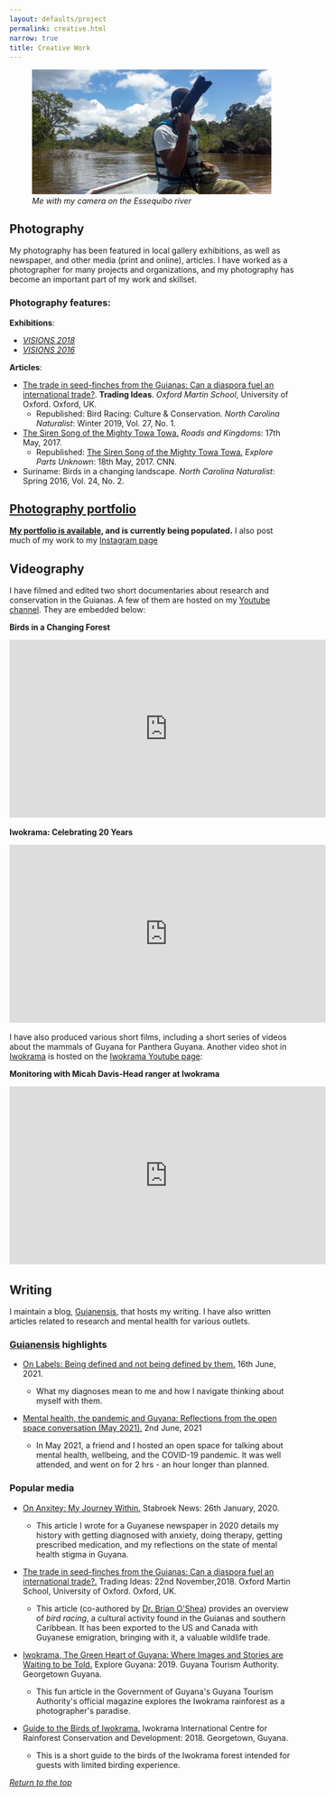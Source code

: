 ```yaml
---
layout: defaults/project
permalink: creative.html
narrow: true
title: Creative Work
---
```

<a id="top"></a>
<figure>
<img src = "assets/images/creative/me_river.jpg" class = "img-fluid" alt = "Me with my camera on the Essequibo river">
<figcaption><i>Me with my camera on the Essequibo river</i></figcaption>
</figure>

## Photography

My photography has been featured in local gallery exhibitions, as well as newspaper, and other media (print and online), articles. I have worked as a photographer for many projects and organizations, and my photography has become an important part of my work and skillset.

### Photography features:

**Exhibitions**:

 - <a href = "http://www.visions.gy/2018/">*VISIONS 2018*</a>
 - <a href = "http://www.visions.gy/2016/">*VISIONS 2016*</a>

**Articles**:

- <a href = "">The trade in seed-finches from the Guianas: Can a diaspora fuel an international trade?</a>. **Trading Ideas**. *Oxford Martin School*, University of Oxford. Oxford, UK.
  - Republished: Bird Racing: Culture & Conservation. *North Carolina Naturalist*: Winter 2019, Vol. 27, No. 1.
- <a href = "https://roadsandkingdoms.com/2017/the-siren-song-of-the-mighty-towa-towa/"> The Siren Song of the Mighty Towa Towa.</a> <i>Roads and Kingdoms</i>: 17th May, 2017.
  - Republished: <a href = "https://explorepartsunknown.com/queens/the-siren-song-of-the-mighty-towa-towa/"> The Siren Song of the Mighty Towa Towa.</a> <i>Explore Parts Unknown</i>: 18th May, 2017. CNN. 
- Suriname: Birds in a changing landscape. <i>North Carolina Naturalist</i>: Spring 2016, Vol. 24, No. 2.

## <a href="/list/portfolio.html">Photography portfolio</a>

 **<a href="/list/portfolio.html">My portfolio is available</a>, and is currently being populated.** I also post much of my work to my <a href = "https://www.instagram.com/meshachpierre/">Instagram page</a>

## Videography
I have filmed and edited two short documentaries about research and conservation in the Guianas. A few of them are hosted on my <a href = "https://www.youtube.com/channel/UCwerm_WcVUhnuBqDBaROYeA">Youtube channel</a>. They are embedded below:

**Birds in a Changing Forest**
<iframe width="560" height="315" src="https://www.youtube.com/embed/ebaRh_lGWjY" title="YouTube video player" frameborder="0" allow="accelerometer; autoplay; clipboard-write; encrypted-media; gyroscope; picture-in-picture" allowfullscreen></iframe>

**Iwokrama: Celebrating 20 Years**
<iframe width="560" height="315" src="https://www.youtube.com/embed/TaQyYZ_opiw" title="YouTube video player" frameborder="0" allow="accelerometer; autoplay; clipboard-write; encrypted-media; gyroscope; picture-in-picture" allowfullscreen></iframe>

I have also produced various short films, including a short series of videos about the mammals of Guyana for Panthera Guyana. Another video shot in <a href = "https://iwokrama.org/">Iwokrama</a> is hosted on the <a href = "https://www.youtube.com/channel/UCQSsDr3RYfWqK65hLIkddEw">Iwokrama Youtube page</a>:

**Monitoring with Micah Davis-Head ranger at Iwokrama**
<iframe width="560" height="315" src="https://www.youtube.com/embed/_U2tfbmOEU4" title="YouTube video player" frameborder="0" allow="accelerometer; autoplay; clipboard-write; encrypted-media; gyroscope; picture-in-picture" allowfullscreen></iframe>

## Writing

I maintain a blog, <a href = "http://guianensis.wordpress.com/">Guianensis</a>, that hosts my writing. I have also written articles related to research and mental health for various outlets. 

### <a href = "http://guianensis.wordpress.com/">Guianensis</a> highlights

 - <a href = "https://guianensis.wordpress.com/2021/06/16/on-labels-being-defined-and-not-being-defined-by-them/">On Labels: Being defined and not being defined by them.</a> 16th June, 2021.
    - What my diagnoses mean to me and how I navigate thinking about myself with them.

 - <a href = "https://guianensis.wordpress.com/2021/06/02/mental-health-the-pandemic-and-guyana-reflections-from-the-open-space-conversation-may-2021/">Mental health, the pandemic and Guyana: Reflections from the open space conversation (May 2021).</a> 2nd June, 2021
    - In May 2021, a friend and I hosted an open space for talking about mental health, wellbeing, and the COVID-19 pandemic. It was well attended, and went on for 2 hrs - an hour longer than planned.

### Popular media

 - <a href = "https://www.stabroeknews.com/2020/01/26/sunday/the-writers-room/on-anxiety-my-journey-within/">On Anxitey: My Journey Within.</a> Stabroek News: 26th January, 2020.
   - This article I wrote for a Guyanese newspaper in 2020 details my history with getting diagnosed with anxiety, doing therapy, getting prescribed medication, and my reflections on the state of mental health stigma in Guyana.
   

 - <a href = "https://www.illegalwildlifetrade.net/2018/11/22/the-trade-in-seed-finches-from-the-guianas-can-a-diaspora-fuel-an-international-trade/">The trade in seed-finches from the Guianas: Can a diaspora fuel an international trade?.</a> Trading Ideas: 22nd November,2018. Oxford Martin School, University of Oxford. Oxford, UK.
   - This article (co-authored by <a href = "https://naturalsciences.org/staff/brian-oshea">Dr. Brian O'Shea</a>) provides an overview of _bird racing_, a cultural activity found in the Guianas and southern Caribbean. It has been exported to the US and Canada with Guyanese emigration, bringing with it, a valuable wildlife trade.


 - <a href = "https://issuu.com/amsstlucia/docs/explore_guyana_2019-small/60">Iwokrama, The Green Heart of Guyana: Where Images and Stories are Waiting to be Told.</a> Explore Guyana: 2019. Guyana Tourism Authority. Georgetown Guyana.
    - This fun article in the Government of Guyana's Guyana Tourism Authority's official magazine explores the Iwokrama rainforest as a photographer's paradise.


- <a href = "">Guide to the Birds of Iwokrama.</a> Iwokrama International Centre for Rainforest Conservation and Development: 2018. Georgetown, Guyana.
   - This is a short guide to the birds of the Iwokrama forest intended for guests with limited birding experience.

<a href="#top"><i>Return to the top</i></a>